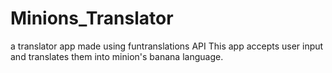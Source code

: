 # Minions_Translator
 a translator app made using funtranslations API
 This app accepts user input and translates them into minion's banana language.
